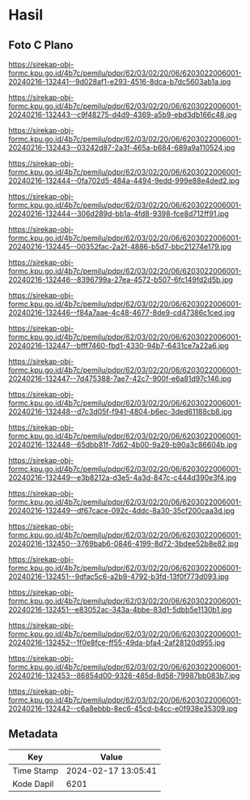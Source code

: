 # Hasil

## Foto C Plano

https://sirekap-obj-formc.kpu.go.id/4b7c/pemilu/pdpr/62/03/02/20/06/6203022006001-20240216-132441--9d028af1-e293-4516-8dca-b7dc5603ab1a.jpg

https://sirekap-obj-formc.kpu.go.id/4b7c/pemilu/pdpr/62/03/02/20/06/6203022006001-20240216-132443--c9f48275-d4d9-4369-a5b9-ebd3db166c48.jpg

https://sirekap-obj-formc.kpu.go.id/4b7c/pemilu/pdpr/62/03/02/20/06/6203022006001-20240216-132443--03242d87-2a3f-465a-b684-689a9a110524.jpg

https://sirekap-obj-formc.kpu.go.id/4b7c/pemilu/pdpr/62/03/02/20/06/6203022006001-20240216-132444--0fa702d5-484a-4494-9edd-999e88e4ded2.jpg

https://sirekap-obj-formc.kpu.go.id/4b7c/pemilu/pdpr/62/03/02/20/06/6203022006001-20240216-132444--306d289d-bb1a-4fd8-9398-fce8d712ff91.jpg

https://sirekap-obj-formc.kpu.go.id/4b7c/pemilu/pdpr/62/03/02/20/06/6203022006001-20240216-132445--00352fac-2a2f-4886-b5d7-bbc21274e179.jpg

https://sirekap-obj-formc.kpu.go.id/4b7c/pemilu/pdpr/62/03/02/20/06/6203022006001-20240216-132446--8396799a-27ea-4572-b507-6fc149fd2d5b.jpg

https://sirekap-obj-formc.kpu.go.id/4b7c/pemilu/pdpr/62/03/02/20/06/6203022006001-20240216-132446--f84a7aae-4c48-4677-8de9-cd47386c1ced.jpg

https://sirekap-obj-formc.kpu.go.id/4b7c/pemilu/pdpr/62/03/02/20/06/6203022006001-20240216-132447--bfff7460-fbd1-4330-94b7-6431ce7a22a6.jpg

https://sirekap-obj-formc.kpu.go.id/4b7c/pemilu/pdpr/62/03/02/20/06/6203022006001-20240216-132447--7d475388-7ae7-42c7-900f-e6a81d97c146.jpg

https://sirekap-obj-formc.kpu.go.id/4b7c/pemilu/pdpr/62/03/02/20/06/6203022006001-20240216-132448--d7c3d05f-f941-4804-b6ec-3ded61188cb8.jpg

https://sirekap-obj-formc.kpu.go.id/4b7c/pemilu/pdpr/62/03/02/20/06/6203022006001-20240216-132448--65dbb81f-7d62-4b00-9a29-b90a3c86604b.jpg

https://sirekap-obj-formc.kpu.go.id/4b7c/pemilu/pdpr/62/03/02/20/06/6203022006001-20240216-132449--e3b8212a-d3e5-4a3d-847c-c444d390e3f4.jpg

https://sirekap-obj-formc.kpu.go.id/4b7c/pemilu/pdpr/62/03/02/20/06/6203022006001-20240216-132449--df67cace-092c-4ddc-8a30-35cf200caa3d.jpg

https://sirekap-obj-formc.kpu.go.id/4b7c/pemilu/pdpr/62/03/02/20/06/6203022006001-20240216-132450--3769bab6-0846-4199-8d72-3bdee52b8e82.jpg

https://sirekap-obj-formc.kpu.go.id/4b7c/pemilu/pdpr/62/03/02/20/06/6203022006001-20240216-132451--9dfac5c6-a2b9-4792-b3fd-13f0f773d093.jpg

https://sirekap-obj-formc.kpu.go.id/4b7c/pemilu/pdpr/62/03/02/20/06/6203022006001-20240216-132451--e83052ac-343a-4bbe-83d1-5dbb5e1130b1.jpg

https://sirekap-obj-formc.kpu.go.id/4b7c/pemilu/pdpr/62/03/02/20/06/6203022006001-20240216-132452--1f0e8fce-ff55-49da-bfa4-2af28120d955.jpg

https://sirekap-obj-formc.kpu.go.id/4b7c/pemilu/pdpr/62/03/02/20/06/6203022006001-20240216-132453--86854d00-9326-485d-8d58-79987bb083b7.jpg

https://sirekap-obj-formc.kpu.go.id/4b7c/pemilu/pdpr/62/03/02/20/06/6203022006001-20240216-132442--c6a8ebbb-8ec6-45cd-b4cc-e0f938e35309.jpg


## Metadata

| Key        | Value               |
| ---------- | ------------------- |
| Time Stamp | 2024-02-17 13:05:41 |
| Kode Dapil | 6201                |



